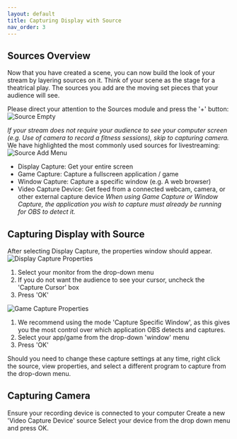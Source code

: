 ```yaml
---
layout: default
title: Capturing Display with Source
nav_order: 3
---
```


## Sources Overview

Now that you have created a scene, you can now build the look of your stream by layering sources on it.
Think of your scene as the stage for a theatrical play. The sources you add are the moving set pieces that your audience will see.

Please direct your attention to the Sources module and press the '+' button: 
![Source Empty](https://pazcharles02.github.io/OBS-and-Twitch-Livestreaming/assets/images/Source_Empty.png?raw=true)

*If your stream does not require your audience to see your computer screen (e.g. Use of camera to record a fitness sessions), skip to capturing camera.*
We have highlighted the most commonly used sources for livestreaming:
![Source Add Menu](https://pazcharles02.github.io/OBS-and-Twitch-Livestreaming/assets/images/Source_add_menu.png?raw=true)
- Display Capture: Get your entire screen
- Game Capture: Capture a fullscreen application / game
- Window Capture: Capture a specific window (e.g. A web browser)
- Video Capture Device: Get feed from a connected webcam, camera, or other external capture device
*When using Game Capture or Window Capture, the application you wish to capture must already be running for OBS to detect it.*

## Capturing Display with Source

After selecting Display Capture, the properties window should appear.
![Display Capture Properties](https://pazcharles02.github.io/OBS-and-Twitch-Livestreaming/assets/images/Source_Display_Properties.png?raw=true)
1. Select your monitor from the drop-down menu
2. If you do not want the audience to see your cursor, uncheck the 'Capture Cursor' box
3. Press 'OK'


![Game Capture Properties](https://pazcharles02.github.io/OBS-and-Twitch-Livestreaming/assets/images/GameCaptureProperties.png?raw=true)

1. We recommend using the mode 'Capture Specific Window', as this gives you the most control over which application OBS detects and captures.
2. Select your app/game from the drop-down 'window' menu
3. Press 'OK'

Should you need to change these capture settings at any time, right click the source, view properties, and select a different program to capture from the drop-down menu.

## Capturing Camera

Ensure your recording device is connected to your computer
Create a new 'Video Capture Device' source
Select your device from the drop down menu and press OK.
